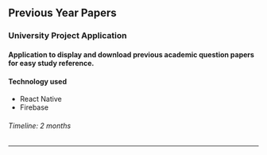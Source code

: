 ## Previous Year Papers

### University Project Application
#### Application to display and download previous academic question papers for easy study reference.
#### Technology used
* React Native
* Firebase
###### Timeline: 2 months

---
